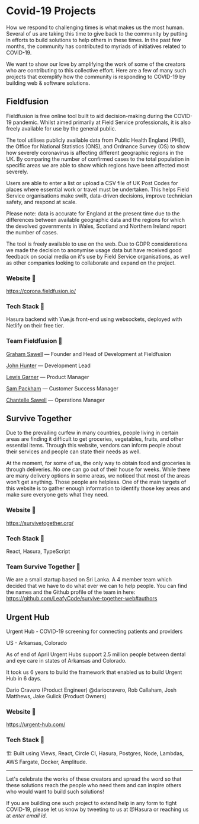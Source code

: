 # Covid-19 Projects

How we respond to challenging times is what makes us the most human. Several of us are taking this time to give back to the community by putting in efforts to build solutions to help others in these times. In the past few months, the community has contributed to myriads of initiatives related to COVID-19. 

We want to show our love by amplifying the work of some of the creators who are contributing to this collective effort. Here are a few of many such projects that exemplify how the community is responding to COVID-19 by building web & software solutions. 

## Fieldfusion

Fieldfusion is free online tool built to aid decision-making during the COVID-19 pandemic. Whilst aimed primarily at Field Service professionals, it is also freely available for use by the general public.

The tool utilises publicly available data from Public Health England (PHE), the Office for National Statistics (ONS), and Ordnance Survey (OS) to show how severely coronavirus is affecting different geographic regions in the UK. By comparing the number of confirmed cases to the total population in specific areas we are able to show which regions have been affected most severely.

Users are able to enter a list or upload a CSV file of UK Post Codes for places where essential work or travel must be undertaken. This helps Field Service organisations make swift, data-driven decisions, improve technician safety, and respond at scale.

Please note: data is accurate for England at the present time due to the differences between available geographic data and the regions for which the devolved governments in Wales, Scotland and Northern Ireland report the number of cases.

The tool is freely available to use on the web. Due to GDPR considerations we made the decision to anonymise usage data but have received good feedback on social media on it's use by Field Service organisations, as well as other companies looking to collaborate and expand on the project.


### Website 🔗 

https://corona.fieldfusion.io/

### Tech Stack 🥞

Hasura backend with Vue.js front-end using websockets, deployed with Netlify on their free tier.

### Team Fieldfusion 💪

[Graham Sawell](https://www.linkedin.com/in/grahamsawell/) — Founder and Head of Development at Fieldfusion

[John Hunter](https://www.linkedin.com/in/john-hunter-1a4b65160/) — Development Lead

[Lewis Garner](https://www.linkedin.com/in/lewis-garner-687586143/) — Product Manager

[Sam Packham](https://www.linkedin.com/in/samuel-packham-883104195/) — Customer Success Manager
 
[Chantelle Sawell](https://www.linkedin.com/in/chantelle-sawell-435272183/
) — Operations Manager

## Survive Together

Due to the prevailing curfew in many countries, people living in certain areas are finding it difficult to get groceries, vegetables, fruits, and other essential items. Through this website, vendors can inform people about their services and people can state their needs as well.

At the moment, for some of us, the only way to obtain food and groceries is through deliveries. No one can go out of their house for weeks. While there are many delivery options in some areas, we noticed that most of the areas won't get anything. Those people are helpless. One of the main targets of this website is to gather enough information to identify those key areas and make sure everyone gets what they need.

### Website 🔗 

https://survivetogether.org/

### Tech Stack 🥞

React, Hasura, TypeScript

### Team Survive Together 💪

We are a small startup based on Sri Lanka. A 4 member team which decided that we have to do what ever we can to help people. You can find the names and the Github profile of the team in here: https://github.com/LeafyCode/survive-together-web#authors

## Urgent Hub

Urgent Hub - COVID-19 screening for connecting patients and providers

US - Arkansas, Colorado

As of end of April Urgent Hubs support 2.5 million people between dental and eye care in states of Arkansas and Colorado.

It took us 6 years to build the framework that enabled us to build Urgent Hub in 6 days.

Dario Cravero (Product Engineer) @dariocravero, Rob Callaham, Josh Matthews, Jake Gulick (Product Owners)

### Website 🔗 

https://urgent-hub.com/

### Tech Stack 🥞

🏗 Built using Views, React, Circle CI, Hasura, Postgres, Node, Lambdas, AWS Fargate, Docker, Amplitude.

___________________________________________________________________________________________________________

Let's celebrate the works of these creators and spread the word so that these solutions reach the people who need them and can inspire others who would want to build such solutions! 

If you are building one such project to extend help in any form to fight COVID-19, please let us know by tweeting to us at @Hasura or reaching us at *enter email id*.
